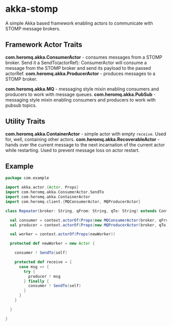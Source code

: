 # akka-stomp
A simple Akka based framework enabling actors to communicate with STOMP message brokers.

## Framework Actor Traits
**com.heromq.akka.ConsumerActor** - consumes messages from a STOMP broker. Send it a SendTo(actorRef):
ConsumerActor will consume a message from the STOMP broker and send its payload to the passed actorRef.
**com.heromq.akka.ProducerActor** - produces messages to a STOMP broker.

**com.heromq.akka.MQ** - messaging style mixin enabling consumers and producers to work with message queues.
**com.heromq.akka.PubSub** - messaging style mixin enabling consumers and producers to work with pubsub topics.

## Utility Traits
**com.heromq.akka.ContainerActor** - simple actor with empty `receive`. Used for, well, containing other actors.
**com.heromq.akka.RecoverableActor** - hands over the current message to the next incarnation of the current actor while restarting.
Used to prevent message loss on actor restart.

## Example
```scala
package com.example

import akka.actor.{Actor, Props}
import com.heromq.akka.ConsumerActor.SendTo
import com.heromq.akka.ContainerActor
import com.heromq.client.{MQConsumerActor, MQProducerActor}

class Repeater(broker: String, qFrom: String, qTo: String) extends ContainerActor {

  val consumer = context.actorOf(Props(new MQConsumerActor(broker, qFrom)))
  val producer = context.actorOf(Props(new MQProducerActor(broker, qTo)))

  val worker = context.actorOf(Props(newWorker))

  protected def newWorker = new Actor {

    consumer ! SendTo(self)

    protected def receive = {
      case msg => {
        try {
          producer ! msg
        } finally {
          consumer ! SendTo(self)
        }
      }
    }

  }

}
```
